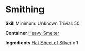 <!-- TITLE: Silver Throwing Stars -->
<!-- SUBTITLE:  -->
# Smithing
**Skill**
Minimum: Unknown
Trivial: 50

**Container**
[Heavy Smelter](heavy-smelter)

**Ingredients**
[Flat Sheet of Silver](flat-sheet-of-silver) x 1